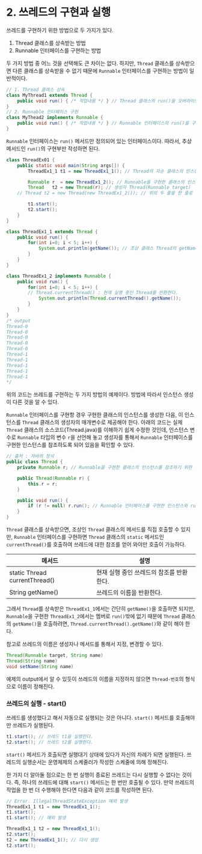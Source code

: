 # 2. 쓰레드의 구현과 실행

쓰레드를 구현하기 위한 방법으로 두 가지가 있다.

1. Thread 클래스를 상속받는 방법
2. Runnable 인터페이스를 구현하는 방법

두 가지 방법 중 어느 것을 선택해도 큰 차이는 없다. 하지만, `Thread` 클래스를 상속받으면 다른 클래스를 상속받을 수 없기 때문에 `Runnable` 인터페이스를 구현하는 방법이 일반적이다.

```Java
// 1. Thread 클래스 상속
class MyThread1 extends Thread {
    public void run() { /* 작업내용 */ } // Thread 클래스의 run()을 오버라이딩
}
// 2. Runnable 인터페이스 구현
class MyThead2 implements Runnable {
    public void run() { /* 작업내용 */ } // Runnable 인터페이스의 run()을 구현
}
```

`Runnable` 인터페이스는 `run()` 메서드만 정의되어 있는 인터페이스이다. 따라서, 추상메서드인 `run()`의 구현부만 작성하면 된다.

```Java
class ThreadEx01 {
	public static void main(String args[]) {
		ThreadEx1_1 t1 = new ThreadEx1_1(); // Thread의 자손 클래스의 인스턴스 생성

		Runnable r  = new ThreadEx1_2(); // Runnable을 구현한 클래스의 인스턴스 생성
		Thread   t2 = new Thread(r); // 생성자 Thread(Runnable target)
    // Thread t2 = new Thread(new ThreadEx1_2()); // 위의 두 줄을 한 줄로 작성

		t1.start();
		t2.start();
	}
}

class ThreadEx1_1 extends Thread {
	public void run() {
		for(int i=0; i < 5; i++) {
			System.out.println(getName()); // 조상 클래스 Thread의 getName() 메서드를 호출
		}
	}
}

class ThreadEx1_2 implements Runnable {
	public void run() {
		for(int i=0; i < 5; i++) {
        // Thread.currentThread() : 현재 실행 중인 Thread를 반환한다.
		    System.out.println(Thread.currentThread().getName());
		}
	}
}
/* output
Thread-0
Thread-0
Thread-0
Thread-0
Thread-0
Thread-1
Thread-1
Thread-1
Thread-1
Thread-1
*/
```

위의 코드는 쓰레드를 구현하는 두 가지 방법의 예제이다. 방법에 따라서 인스턴스 생성이 다른 것을 알 수 있다.

`Runnable` 인터페이스를 구현항 경우 구현한 클래스의 인스턴스를 생성한 다음, 이 인스턴스를 `Thread` 클래스의 생성자의 매개변수로 제공해야 한다. 아래의 코드는 실제 `Thread` 클래스의 소스코드(Thread.java)를 이해하기 쉽게 수정한 것인데, 인스턴스 변수로 `Runnable` 타입의 변수 `r`을 선언해 놓고 생성자를 통해서 `Runnable` 인터페이스를 구현한 인스턴스를 참조하도록 되어 있음을 확인할 수 있다.

```Java
// 출처 : 자바의 정석
public class Thread {
    private Runnable r; // Runnable을 구현한 클래스의 인스턴스를 참조하기 위한 변수

    public Thread(Runnable r) {
        this.r = r;
    }

    public void run() {
        if (r != null) r.run(); // Runnable 인터페이스를 구현한 인스턴스와 run()을 호출
    }
}
```

`Thread` 클래스를 상속받으면, 조상인 `Thread` 클래스의 메서드를 직접 호출할 수 있지만, `Runnable` 인터페이스를 구현하면 `Thread` 클래스의 `static` 메서드인 `currentThread()`를 호출하여 쓰레드에 대한 참조를 얻어 와야만 호출이 가능하다.

| 메서드                        | 설명                                     |
| ----------------------------- | ---------------------------------------- |
| static Thread currentThread() | 현재 실행 중인 쓰레드의 참조를 반환한다. |
| String getName()              | 쓰레드의 이름을 반환한다.                |

그래서 `Thread`를 상속받은 `ThreadEx1_1`에서는 간단히 `getName()`을 호출하면 되지만, `Runnable`을 구현한 `ThreadEx1_2`에서는 멤버로 `run()`밖에 없기 때문에 `Thread` 클래스의 `getName()`을 호출하려면, `Thread.currentThread().getName()`와 같이 해야 한다.

참고로 쓰레드의 이름은 생성자나 메서드를 통해서 지정, 변경할 수 있다.

```Java
Thread(Runnable target, String name)
Thread(String name)
void setName(String name)
```

예제의 output에서 알 수 있듯이 쓰레드의 이름을 지정하지 않으면 `Thread-번호`의 형식으로 이름이 정해진다.

### 쓰레드의 실행 - start()

쓰레드를 생성했다고 해서 자동으로 실행되는 것은 아니다. `start()` 메서드를 호출해야만 쓰레드가 실행된다.

```Java
t1.start(); // 쓰레드 t1을 실행한다.
t2.start(); // 쓰레드 t2를 실행한다.
```

`start()` 메서드가 호출되면 실행대기 상태에 있다가 자신의 차례가 되면 실행된다. 쓰레드의 실행순서는 운영체제의 스케줄러가 작성한 스케줄에 의해 정해진다.

한 가지 더 알아둘 점으로는 한 번 실행이 종료된 쓰레드는 다시 실행할 수 없다는 것이다. 즉, 하나의 쓰레드에 대해 `start()` 메서드는 한 번만 호출될 수 있다. 만약 쓰레드의 작업을 한 번 더 수행해야 한다면 다음과 같이 코드를 작성하면 된다.

```Java
// Error. IllegalThreadStateException 예외 발생
ThreadEx1_1 t1 = new ThreadEx1_1();
t1.start();
t1.start(); // 예외 발생

ThreadEx1_1 t2 = new ThreadEx1_1();
t2.start();
t2 = new ThreadEx1_1(); // 다시 생성
t2.start();
```

